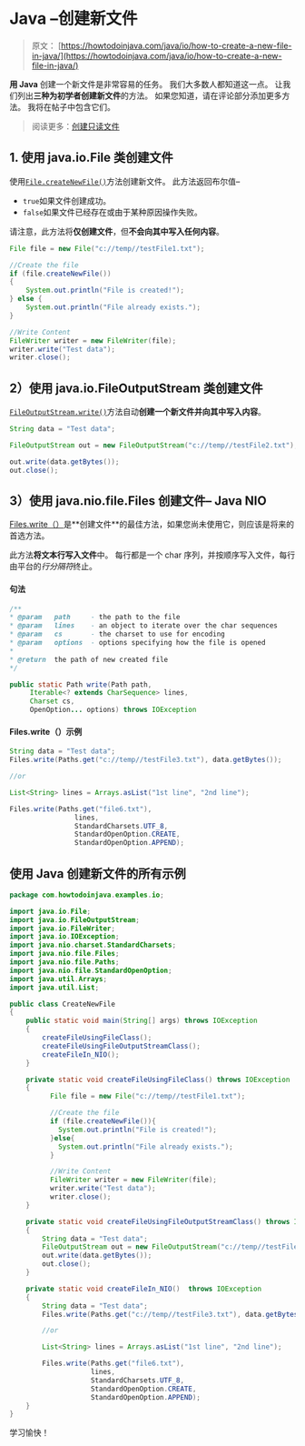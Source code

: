 # Java –创建新文件

> 原文： [https://howtodoinjava.com/java/io/how-to-create-a-new-file-in-java/](https://howtodoinjava.com/java/io/how-to-create-a-new-file-in-java/)

**用 Java** 创建一个新文件是非常容易的任务。 我们大多数人都知道这一点。 让我们列出**三种为初学者创建新文件**的方法。 如果您知道，请在评论部分添加更多方法。 我将在帖子中包含它们。

> 阅读更多：[创建只读文件](https://howtodoinjava.com/java/io/how-to-make-a-file-read-only-in-java/)

## 1\. 使用 java.io.File 类创建文件

使用[`File.createNewFile()`](https://docs.oracle.com/javase/7/docs/api/java/io/File.html#createNewFile())方法创建新文件。 此方法返回布尔值–

*   `true`如果文件创建成功。
*   `false`如果文件已经存在或由于某种原因操作失败。

请注意，此方法将**仅创建文件**，但**不会向其中写入任何内容**。

```java
File file = new File("c://temp//testFile1.txt");

//Create the file
if (file.createNewFile())
{
    System.out.println("File is created!");
} else {
    System.out.println("File already exists.");
}

//Write Content
FileWriter writer = new FileWriter(file);
writer.write("Test data");
writer.close();

```

## 2）使用 java.io.FileOutputStream 类创建文件

[`FileOutputStream.write()`](https://docs.oracle.com/javase/7/docs/api/java/io/FileOutputStream.html#write(byte[]))方法自动**创建一个新文件并向其中写入内容**。

```java
String data = "Test data";

FileOutputStream out = new FileOutputStream("c://temp//testFile2.txt");

out.write(data.getBytes());
out.close();

```

## 3）使用 java.nio.file.Files 创建文件– Java NIO

[Files.write（）](https://docs.oracle.com/javase/7/docs/api/java/nio/file/Files.html#write(java.nio.file.Path,%20java.lang.Iterable,%20java.nio.charset.Charset,%20java.nio.file.OpenOption...))是**创建文件**的最佳方法，如果您尚未使用它，则应该是将来的首选方法。

此方法**将文本行写入文件**中。 每行都是一个 char 序列，并按顺序写入文件，每行由平台的*行分隔符*终止。

#### 句法

```java
/**
* @param   path 	- the path to the file
* @param   lines 	- an object to iterate over the char sequences
* @param   cs 		- the charset to use for encoding
* @param   options 	- options specifying how the file is opened
*
* @return  the path of new created file
*/

public static Path write(Path path,
     Iterable<? extends CharSequence> lines,
     Charset cs,
     OpenOption... options) throws IOException
```

#### Files.write（）示例

```java
String data = "Test data";
Files.write(Paths.get("c://temp//testFile3.txt"), data.getBytes());

//or

List<String> lines = Arrays.asList("1st line", "2nd line");

Files.write(Paths.get("file6.txt"), 
				lines, 
				StandardCharsets.UTF_8,
				StandardOpenOption.CREATE, 
				StandardOpenOption.APPEND);

```

## 使用 Java 创建新文件的所有示例

```java
package com.howtodoinjava.examples.io;

import java.io.File;
import java.io.FileOutputStream;
import java.io.FileWriter;
import java.io.IOException;
import java.nio.charset.StandardCharsets;
import java.nio.file.Files;
import java.nio.file.Paths;
import java.nio.file.StandardOpenOption;
import java.util.Arrays;
import java.util.List;

public class CreateNewFile 
{
    public static void main(String[] args) throws IOException 
    {
        createFileUsingFileClass();
        createFileUsingFileOutputStreamClass();
        createFileIn_NIO();
    }

    private static void createFileUsingFileClass() throws IOException 
    { 
          File file = new File("c://temp//testFile1.txt");

          //Create the file
          if (file.createNewFile()){
            System.out.println("File is created!");
          }else{
            System.out.println("File already exists.");
          }

          //Write Content
          FileWriter writer = new FileWriter(file);
          writer.write("Test data");
          writer.close();
    }

    private static void createFileUsingFileOutputStreamClass() throws IOException 
    {
        String data = "Test data";
        FileOutputStream out = new FileOutputStream("c://temp//testFile2.txt");
        out.write(data.getBytes());
        out.close();
    }

    private static void createFileIn_NIO()  throws IOException 
    {
        String data = "Test data";
        Files.write(Paths.get("c://temp//testFile3.txt"), data.getBytes());

        //or

        List<String> lines = Arrays.asList("1st line", "2nd line");

        Files.write(Paths.get("file6.txt"), 
                    lines, 
                    StandardCharsets.UTF_8,
                    StandardOpenOption.CREATE, 
                    StandardOpenOption.APPEND);
    }
}

```

学习愉快！